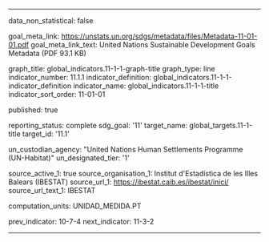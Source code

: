 
---
data_non_statistical: false

goal_meta_link: https://unstats.un.org/sdgs/metadata/files/Metadata-11-01-01.pdf
goal_meta_link_text: United Nations Sustainable Development Goals Metadata (PDF 93.1 KB)

graph_title: global_indicators.11-1-1-graph-title
graph_type: line
indicator_number: 11.1.1
indicator_definition: global_indicators.11-1-1-indicator_definition
indicator_name: global_indicators.11-1-1-title
indicator_sort_order: 11-01-01

published: true

reporting_status: complete
sdg_goal: '11'
target_name: global_targets.11-1-title
target_id: '11.1'

un_custodian_agency: "United Nations Human Settlements Programme (UN-Habitat)"
un_designated_tier: '1'

source_active_1: true
source_organisation_1: Institut d'Estadística de les Illes Balears (IBESTAT)
source_url_1: https://ibestat.caib.es/ibestat/inici/
source_url_text_1: IBESTAT

computation_units: UNIDAD_MEDIDA.PT

prev_indicator: 10-7-4
next_indicator: 11-3-2

---